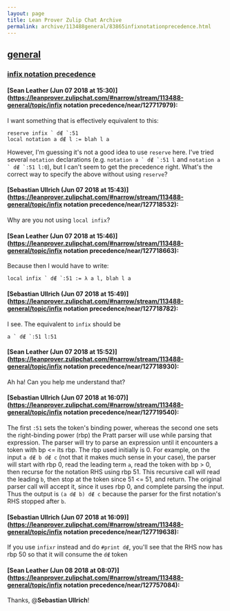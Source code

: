```yaml
---
layout: page
title: Lean Prover Zulip Chat Archive 
permalink: archive/113488general/83865infixnotationprecedence.html
---
```


## [general](index.html)
### [infix notation precedence](83865infixnotationprecedence.html)

#### [Sean Leather (Jun 07 2018 at 15:30)](https://leanprover.zulipchat.com/#narrow/stream/113488-general/topic/infix notation precedence/near/127717979):
I want something that is effectively equivalent to this:

```lean
reserve infix ` d∉ `:51
local notation a d∉ l := blah l a
```

However, I'm guessing it's not a good idea to use `reserve` here. I've tried several `notation` declarations (e.g. ``notation a ` d∉ `:51 l`` and ``notation a ` d∉ `:51 l:0``), but I can't seem to get the precedence right. What's the correct way to specify the above without using `reserve`?

#### [Sebastian Ullrich (Jun 07 2018 at 15:43)](https://leanprover.zulipchat.com/#narrow/stream/113488-general/topic/infix notation precedence/near/127718532):
Why are you not using `local infix`?

#### [Sean Leather (Jun 07 2018 at 15:46)](https://leanprover.zulipchat.com/#narrow/stream/113488-general/topic/infix notation precedence/near/127718663):
Because then I would have to write:

```lean
local infix ` d∉ `:51 := λ a l, blah l a
```

#### [Sebastian Ullrich (Jun 07 2018 at 15:49)](https://leanprover.zulipchat.com/#narrow/stream/113488-general/topic/infix notation precedence/near/127718782):
I see. The equivalent to `infix` should be 
```
a ` d∉ `:51 l:51
```

#### [Sean Leather (Jun 07 2018 at 15:52)](https://leanprover.zulipchat.com/#narrow/stream/113488-general/topic/infix notation precedence/near/127718930):
Ah ha! Can you help me understand that?

#### [Sebastian Ullrich (Jun 07 2018 at 16:07)](https://leanprover.zulipchat.com/#narrow/stream/113488-general/topic/infix notation precedence/near/127719540):
The first `:51` sets the token's binding power, whereas the second one sets the right-binding power (rbp) the Pratt parser will use while parsing that expression. The parser will try to parse an expression until it encounters a token with bp <= its rbp. The rbp used initially is 0.
For example, on the input `a d∉ b d∉ c` (not that it makes much sense in your case), the parser will start with rbp 0, read the leading term `a`, read the token with bp > 0, then recurse for the notation RHS using rbp 51. This recursive call will read the leading `b`, then stop at the token since 51 <= 51, and return. The original parser call will accept it, since it uses rbp 0, and complete parsing the input. Thus the output is `(a d∉ b) d∉ c` because the parser for the first notation's RHS stopped after `b`.

#### [Sebastian Ullrich (Jun 07 2018 at 16:09)](https://leanprover.zulipchat.com/#narrow/stream/113488-general/topic/infix notation precedence/near/127719638):
If you use `infixr` instead and do `#print d∉`, you'll see that the RHS now has rbp 50 so that it will consume the `d∉` token

#### [Sean Leather (Jun 08 2018 at 08:07)](https://leanprover.zulipchat.com/#narrow/stream/113488-general/topic/infix notation precedence/near/127757084):
Thanks, @**Sebastian Ullrich**!

